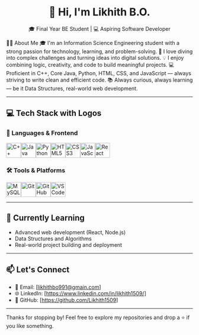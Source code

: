 <h1 align="center">👋 Hi, I'm Likhith B.O.</h1>

<p align="center">🎓 Final Year BE Student | 💻 Aspiring Software Developer  </p>

🧑‍💻 About Me
🎓 I'm an Information Science Engineering student with a strong passion for technology, learning, and problem-solving.
🧠 I love diving into complex challenges and turning ideas into digital solutions.
💡 I enjoy combining logic, creativity, and code to build meaningful projects.
💻 Proficient in C++, Core Java, Python, HTML, CSS, and JavaScript — always striving to write clean and efficient code.
📚 Always curious, always learning — be it Data Structures, real-world web development.

---

## 💻 Tech Stack with Logos

### 🧠 Languages & Frontend  
<img src="https://img.icons8.com/color/48/000000/c-plus-plus-logo.png" alt="C++" width="40"/><img src="https://img.icons8.com/color/48/000000/java-coffee-cup-logo.png" alt="Java" width="40"/><img src="https://img.icons8.com/color/48/000000/python--v1.png" alt="Python" width="40"/><img src="https://img.icons8.com/color/48/000000/html-5--v1.png" alt="HTML5" width="40"/><img src="https://img.icons8.com/color/48/000000/css3.png" alt="CSS3" width="40"/><img src="https://img.icons8.com/color/48/000000/javascript--v1.png" alt="JavaScript" width="40"/><img src="https://img.icons8.com/offices/40/react.png" alt="React" width="40"/>

### 🛠️ Tools & Platforms  
<img src="https://img.icons8.com/color/48/000000/mysql-logo.png" alt="MySQL" width="40"/><img src="https://img.icons8.com/color/48/000000/git.png" alt="Git" width="40"/><img src="https://img.icons8.com/color/48/000000/github.png" alt="GitHub" width="40"/><img src="https://img.icons8.com/color/48/000000/visual-studio-code-2019.png" alt="VSCode" width="40"/>

---

## 🌱 Currently Learning

- Advanced web development (React, Node.js)
- Data Structures and Algorithms
- Real-world project building and deployment

---

## 📫 Let's Connect

- 📧 Email: [likhithbo991@gmain.com] 
- 🌐 LinkedIn: [https://www.linkedin.com/in/likhith1509/]  
- 🐙 GitHub: [https://github.com/Likhith1509]

---

Thanks for stopping by! Feel free to explore my repositories and drop a ⭐️ if you like something.

